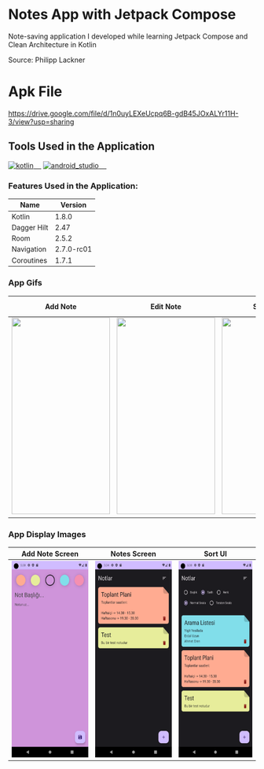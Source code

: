 # Notes App with Jetpack Compose
Note-saving application I developed while learning Jetpack Compose and Clean Architecture in Kotlin

Source: Philipp Lackner

# Apk File
https://drive.google.com/file/d/1n0uyLEXeUcpq6B-gdB45JOxALYr11H-3/view?usp=sharing

## Tools Used in the Application

<a href="https://kotlinlang.org/" rel="nofollow"><img alt="kotlin" src="https://upload.wikimedia.org/wikipedia/commons/7/74/Kotlin_Icon.png" width="40" style="max-width: 100%;">&nbsp;&nbsp;&nbsp;&nbsp;</a>
<a href="https://developer.android.com/studio" rel="nofollow"><img alt="android_studio" src="https://github.com/yyigityesiladaa/yyigityesiladaa/blob/main/database_and_tool_icons/android_studio.svg" width="40" style="max-width: 100%;">&nbsp;&nbsp;&nbsp;&nbsp;</a>

### Features Used in the Application:
                    
Name  | Version
------------- | -------------
Kotlin | 1.8.0
Dagger Hilt | 2.47
Room | 2.5.2
Navigation  | 2.7.0-rc01
Coroutines  | 1.7.1
</p>


### App Gifs

Add Note  | Edit Note | Sort Notes | Delete&Undo Note
------------- | ------------- | ------------- | -------------
<a><img src="https://github.com/yigityesiladaa/android_clean_architecture_notes_app/blob/master/app_gifs/add_note.gif" data-canonical-src="https://gyazo.com/eb5c5741b6a9a16c692170a41a49c858.png" width="200" height="400" /></a> | <a><img src="https://github.com/yigityesiladaa/android_clean_architecture_notes_app/blob/master/app_gifs/edit_note.gif" data-canonical-src="https://gyazo.com/eb5c5741b6a9a16c692170a41a49c858.png" width="200" height="400" /></a> | <a><img src="https://github.com/yigityesiladaa/android_clean_architecture_notes_app/blob/master/app_gifs/sort_notes.gif" data-canonical-src="https://gyazo.com/eb5c5741b6a9a16c692170a41a49c858.png" width="200" height="400" /></a> | <a><img src="https://github.com/yigityesiladaa/android_clean_architecture_notes_app/blob/master/app_gifs/delete_undo_note.gif" data-canonical-src="https://gyazo.com/eb5c5741b6a9a16c692170a41a49c858.png" width="200" height="400" /></a> | 

### App Display Images

Add Note Screen  | Notes Screen | Sort UI
------------- | ------------- | -------------
<a><img src="https://github.com/yigityesiladaa/android_clean_architecture_notes_app/blob/master/app_images/add_note.png" data-canonical-src="https://gyazo.com/eb5c5741b6a9a16c692170a41a49c858.png" width="200" height="400" /></a> | <a><img src="https://github.com/yigityesiladaa/android_clean_architecture_notes_app/blob/master/app_images/notes_screen.png" data-canonical-src="https://gyazo.com/eb5c5741b6a9a16c692170a41a49c858.png" width="200" height="400" /></a> | <a><img src="https://github.com/yigityesiladaa/android_clean_architecture_notes_app/blob/master/app_images/sort_ui.png" data-canonical-src="https://gyazo.com/eb5c5741b6a9a16c692170a41a49c858.png" width="200" height="400" /></a> | 

